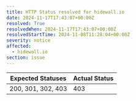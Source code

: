 ```yaml
---
title: HTTP Status resolved for hidewall.io
date: 2024-11-17T17:43:07+00:00Z
resolved: True
resolvedWhen: 2024-11-17T17:43:07+00:00Z
resolvedStartTime: 2024-11-08T11:28:04+00:00Z
severity: notice
affected:
  - hidewall.io
section: issue
---
```


| Expected Statuses | Actual Status  |
|-------------------|----------------|
| 200, 301, 302, 403 | 403 |
